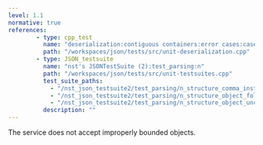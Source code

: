 ```yaml
---
level: 1.1
normative: true
references:
        - type: cpp_test
          name: "deserialization:contiguous containers:error cases:case 15"
          path: "/workspaces/json/tests/src/unit-deserialization.cpp"
        - type: JSON_testsuite
          name: "nst's JSONTestSuite (2):test_parsing:n"
          path: "/workspaces/json/tests/src/unit-testsuites.cpp"
          test_suite_paths:
            - "/nst_json_testsuite2/test_parsing/n_structure_comma_instead_of_closing_brace.json"
            - "/nst_json_testsuite2/test_parsing/n_structure_object_followed_by_closing_object.json"
            - "/nst_json_testsuite2/test_parsing/n_structure_object_unclosed_no_value.json"
          description: ""
---
```


The service does not accept improperly bounded objects.